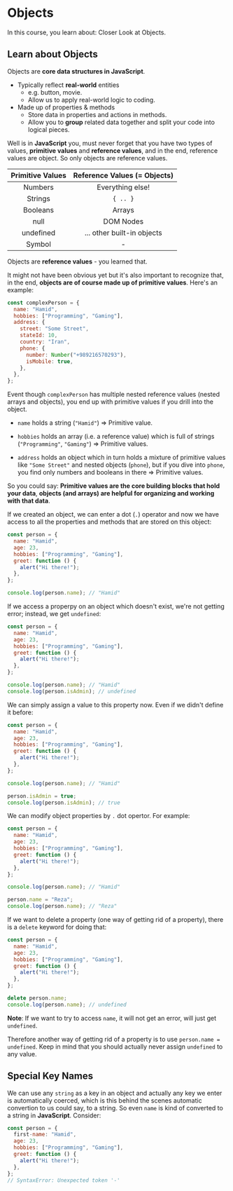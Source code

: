 # Objects

In this course, you learn about: Closer Look at Objects.

## Learn about Objects

Objects are **core data structures in JavaScript**.

- Typically reflect **real-world** entities
  - e.g. button, movie.
  - Allow us to apply real-world logic to coding.
- Made up of properties & methods
  - Store data in properties and actions in methods.
  - Allow you to **group** related data together and split your code into logical pieces.

Well is in **JavaScript** you, must never forget that you have two types of values, **primitive values** and **reference values**, and in the end, reference values are object. So only objects are reference values.

|Primitive Values|Reference Values (= Objects)|
|:-:|:-:|
|Numbers|Everything else!|
|Strings|`{ .. }`|
|Booleans|Arrays|
|null|DOM Nodes|
|undefined|... other built-in objects|
|Symbol|-|

Objects are **reference values** - you learned that.

It might not have been obvious yet but it's also important to recognize that, in the end, **objects are of course made up of primitive values**. Here's an example:

```js
const complexPerson = {
  name: "Hamid",
  hobbies: ["Programming", "Gaming"],
  address: {
    street: "Some Street",
    stateId: 10,
    country: "Iran",
    phone: {
      number: Number("+989216570293"),
      isMobile: true,
    },
  },
};
```

Event though `complexPerson` has multiple nested reference values (nested arrays and objects), you end up with primitive values if you drill into the object.

- `name` holds a string (`"Hamid"`) => Primitive value.

- `hobbies` holds an array (i.e. a reference value) which is full of strings (`"Programming"`, `"Gaming"`) => Primitive values.

- `address` holds an object which in turn holds a mixture of primitive values like `"Some Street"` and nested objects (`phone`), but if you dive into `phone`, you find only numbers and booleans in there => Primitive values.

So you could say: **Primitive values are the core building blocks that hold your data**, **objects (and arrays) are helpful for organizing and working with that data**.

If we created an object, we can enter a dot (`.`) operator and now we have access to all the properties and methods that are stored on this object:

```js
const person = {
  name: "Hamid",
  age: 23,
  hobbies: ["Programming", "Gaming"],
  greet: function () {
    alert("Hi there!");
  },
};

console.log(person.name); // "Hamid"
```

If we access a properpy on an object which doesn't exist, we're not getting error; instead, we get `undefined`:

```js
const person = {
  name: "Hamid",
  age: 23,
  hobbies: ["Programming", "Gaming"],
  greet: function () {
    alert("Hi there!");
  },
};

console.log(person.name); // "Hamid"
console.log(person.isAdmin); // undefined
```

We can simply assign a value to this property now. Even if we didn't define it before:

```js
const person = {
  name: "Hamid",
  age: 23,
  hobbies: ["Programming", "Gaming"],
  greet: function () {
    alert("Hi there!");
  },
};

console.log(person.name); // "Hamid"

person.isAdmin = true;
console.log(person.isAdmin); // true
```

We can modify object properties by `.` dot opertor. For example:

```js
const person = {
  name: "Hamid",
  age: 23,
  hobbies: ["Programming", "Gaming"],
  greet: function () {
    alert("Hi there!");
  },
};

console.log(person.name); // "Hamid"

person.name = "Reza";
console.log(person.name); // "Reza"
```

If we want to delete a property (one way of getting rid of a property), there is a `delete` keyword for doing that:

```js
const person = {
  name: "Hamid",
  age: 23,
  hobbies: ["Programming", "Gaming"],
  greet: function () {
    alert("Hi there!");
  },
};

delete person.name;
console.log(person.name); // undefined
```

**Note**: If we want to try to access `name`, it will not get an error, will just get `undefined`.

Therefore another way of getting rid of a property is to use `person.name = undefined`. Keep in mind that you should actually never assign `undefined` to any value.

## Special Key Names

We can use any `string` as a key in an object and actually any key we enter is automatically coerced, which is this behind the scenes automatic convertion to us could say, to a string. So even `name` is kind of converted to a string in **JavaScript**. Consider:

```js
const person = {
  first-name: "Hamid",
  age: 23,
  hobbies: ["Programming", "Gaming"],
  greet: function () {
    alert("Hi there!");
  },
};
// SyntaxError: Unexpected token '-'
```

